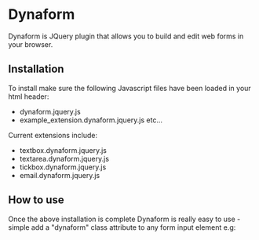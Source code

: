 # Dynaform

Dynaform is JQuery plugin that allows you to build and edit web forms in your browser.

## Installation

To install make sure the following Javascript files have been loaded in your html header:

* dynaform.jquery.js
* example_extension.dynaform.jquery.js etc...

Current extensions include:

* textbox.dynaform.jquery.js
* textarea.dynaform.jquery.js
* tickbox.dynaform.jquery.js
* email.dynaform.jquery.js

## How to use

Once the above installation is complete Dynaform is really easy to use - simple add a "dynaform" class attribute to any form input element e.g:

> <input name="form_schema" type="hidden" class="dynaform" />

